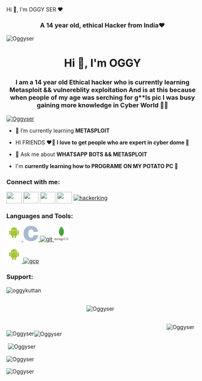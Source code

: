 Hi 👋, I'm  OGGY SER ♥️</h1>
<h3 align="center">A 14 year old, ethical Hacker  from India♥️</h3>

<p align="left"> <img src="https://komarev.com/ghpvc/?username=Oggyser&label=Profile%20views&color=0e75b6&style=flat" alt="Oggyser" /> </p>
<h1 align="center">Hi 👋, I'm OGGY</h1>
<h3 align="center">I am a 14 year old Ethical hacker who is currently learning Metasploit && vulnereblity exploitation And is at this because when people of my age was serching for g**ls pic I was busy gaining more knowledge in Cyber World 🙂🎉</h3>

<p align="left"> <a href="https://github.com/ryo-ma/github-profile-trophy"><img src="https://github-profile-trophy.vercel.app/?username=xxirfanx" alt="Oggyser" /></a> </p>


- 🌱 I’m currently learning **METASPLOIT**
- HI FRIENDS ❤️🎉 **I love to get people who are expert in cyber dome 👨‍**

- 💬 Ask me about **WHATSAPP BOTS && METASPLOIT**
- I'm **currently learning how to PROGRAME ON MY POTATO PC 💪**

<h3 align="left">Connect with me:</h3>
<p align="left">
<a href="https://twitter.com/" target="blank"><img align="center" src="https://cdn.jsdelivr.net/npm/simple-icons@3.0.1/icons/twitter.svg" alt="" height="30" width="40" /></a>
<a href="https://www.youtube.com/c/" target="blank"><img align="center" src="https://cdn.jsdelivr.net/npm/simple-icons@3.0.1/icons/youtube.svg" alt="" height="30" width="40" /></a>
<a href="https://twitter.com/" target="blank"><img align="center" src="https://cdn.jsdelivr.net/npm/simple-icons@3.0.1/icons/twitter.svg" alt="" height="30" width="40" /></a>
<a href="https://www.youtube.com/c/" target="blank"><img align="center" src="https://cdn.jsdelivr.net/npm/simple-icons@3.0.1/icons/youtube.svg" alt="" height="30" width="40" /></a>
<a href="https://www.hackerrank.com/hackerking" target="blank"><img align="center" src="https://cdn.jsdelivr.net/npm/simple-icons@3.0.1/icons/hackerrank.svg" alt="hackerking" height="30" width="40" /></a>
</p>

<h3 align="left">Languages and Tools:</h3>
<p align="left"> <a href="https://developer.android.com" target="_blank"> <img src="https://raw.githubusercontent.com/devicons/devicon/master/icons/android/android-original-wordmark.svg" alt="android" width="40" height="40"/> </a> <a href="https://www.cprogramming.com/" target="_blank"> <img src="https://raw.githubusercontent.com/devicons/devicon/master/icons/c/c-original.svg" alt="c" width="40" height="40"/> </a> <a href="https://git-scm.com/" target="_blank"> <img src="https://www.vectorlogo.zone/logos/git-scm/git-scm-icon.svg" alt="git" width="40" height="40"/> </a> <a href="https://www.mongodb.com/" target="_blank"> <img src="https://raw.githubusercontent.com/devicons/devicon/master/icons/mongodb/mongodb-original-wordmark.svg" alt="mongodb" width="40" height="40"/> </a> </p>
<p align="left"> <a href="https://developer.android.com" target="_blank"> <img src="https://raw.githubusercontent.com/devicons/devicon/master/icons/android/android-original-wordmark.svg" alt="android" width="40" height="40"/> </a> <a href="https://cloud.google.com" target="_blank"> <img src="https://www.vectorlogo.zone/logos/google_cloud/google_cloud-icon.svg" alt="gcp" width="40" height="40"/> </a> </p>

<h3 align="left">Support:</h3>
<p><a href="https://www.buymeacoffee.com/Oggyser"> <img align="left" src="https://cdn.buymeacoffee.com/buttons/v2/default-yellow.png" height="50" width="210" alt="oggykuttan" /></a></p><br><br>
<p><a href="https://www.buymeacoffee.com/Oggyser"> <img align="left" src="https://cdn.buymeacoffee.com/buttons/v2/default-yellow.png" height="50" width="210" alt="Oggyser" /></a></p><br><br>

<p><img align="left" src="https://github-readme-stats.vercel.app/api/top-langs?username=Oggyser&show_icons=true&locale=en&layout=compact" alt="Oggyser" /></p>
<p><img align="left" src="https://github-readme-stats.vercel.app/api/top-langs?username=Oggyser&show_icons=true&theme=dark&locale=en&layout=compact" alt="Oggyser" /></p>

<p>&nbsp;<img align="center" src="https://github-readme-stats.vercel.app/api?username=Oggyser&show_icons=true&locale=en" alt="Oggyser" /></p>
<p>&nbsp;<img align="center" src="https://github-readme-stats.vercel.app/api?username=Oggyser&show_icons=true&theme=dark&locale=en" alt="Oggyser" /></p>

<p><img align="center" src="https://github-readme-streak-stats.herokuapp.com/?user=xxirfanx&" alt="Oggyser" /></p>
<p><img align="center" src="https://github-readme-streak-stats.herokuapp.com/?user=xxirfanx&theme=dark" alt="Oggyser" /></p>
